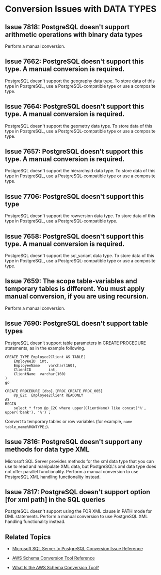 # Conversion Issues with DATA TYPES<a name="sct-reference-Microsoft-SQL-Server-PostgreSQL-DATATYPES"></a>

## Issue 7818: PostgreSQL doesn't support arithmetic operations with binary data types<a name="sct-reference-7818"></a>

Perform a manual conversion\.

## Issue 7662: PostgreSQL doesn't support this type\. A manual conversion is required\.<a name="sct-reference-7662"></a>

PostgreSQL doesn't support the geography data type\. To store data of this type in PostgreSQL, use a PostgreSQL\-compatible type or use a composite type\.

## Issue 7664: PostgreSQL doesn't support this type\. A manual conversion is required\.<a name="sct-reference-7664"></a>

PostgreSQL doesn't support the geometry data type\. To store data of this type in PostgreSQL, use a PostgreSQL\-compatible type or use a composite type\.

## Issue 7657: PostgreSQL doesn't support this type\. A manual conversion is required\.<a name="sct-reference-7657"></a>

PostgreSQL doesn't support the hierarchyid data type\. To store data of this type in PostgreSQL, use a PostgreSQL\-compatible type or use a composite type\.

## Issue 7706: PostgreSQL doesn't support this type<a name="sct-reference-7706"></a>

PostgreSQL doesn't support the rowversion data type\. To store data of this type in PostgreSQL, use a PostgreSQL\-compatible type\.

## Issue 7658: PostgreSQL doesn't support this type\. A manual conversion is required\.<a name="sct-reference-7658"></a>

PostgreSQL doesn't support the sql\_variant data type\. To store data of this type in PostgreSQL, use a PostgreSQL\-compatible type or use a composite type\.

## Issue 7659: The scope table\-variables and temporary tables is different\. You must apply manual conversion, if you are using recursion\.<a name="sct-reference-7659"></a>

Perform a manual conversion\.

## Issue 7690: PostgreSQL doesn't support table types<a name="sct-reference-7690"></a>

PostgreSQL doesn’t support table parameters in CREATE PROCEDURE statements, as in the example following\.

```
CREATE TYPE Employee2Client AS TABLE( 
	EmployeeID	int,
	EmployeeName	varchar(160),
	ClientID		int,
	ClientName	varchar(160)
)
go

CREATE PROCEDURE [dbo].[PROC_CREATE_PROC_005]
    @p_E2C	Employee2Client READONLY
AS
BEGIN
	select * from @p_E2C where upper(ClientName) like concat('%', upper('bank'), '%') ;
```

Convert to temporary tables or row variables \(for example, `name table_name%ROWTYPE;`\)\.

## Issue 7816: PostgreSQL doesn't support any methods for data type XML<a name="sct-reference-7816"></a>

Microsoft SQL Server provides methods for the xml data type that you can use to read and manipulate XML data, but PostgreSQL's xml data type does not offer parallel functionality\. Perform a manual conversion to use PostgreSQL XML handling functionality instead\.

## Issue 7817: PostgreSQL doesn't support option \[for xml path\] in the SQL queries<a name="sct-reference-7817"></a>

PostgreSQL doesn't support using the FOR XML clause in PATH mode for DML statements\. Perform a manual conversion to use PostgreSQL XML handling functionality instead\.

## Related Topics<a name="sct-reference-Microsoft-SQL-Server-PostgreSQL-DATATYPES-related"></a>

+  [Microsoft SQL Server to PostgreSQL Conversion Issue Reference](sct-reference-Microsoft-SQL-Server-PostgreSQL.md) 

+  [AWS Schema Conversion Tool Reference](CHAP_SchemaConversionTool.Reference.md) 

+  [What Is the AWS Schema Conversion Tool?](Welcome.md) 
